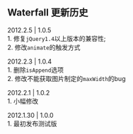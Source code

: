 ﻿<h2>Waterfall 更新历史</h2>

<p>2012.2.5 | 1.0.5<br>
1. 修复<code>jQuery1.4</code>以上版本的兼容性;<br>
2. 修改<code>animate</code>的触发方式</p>

<p>2012.2.3 | 1.0.4<br>
1. 删除<code>isAppend</code>选项<br>
2. 修改不能获取图片制定的<code>maxWidth</code>的bug</p>

<p>2012.2.1 | 1.0.2<br>
1. 小幅修改</p>

<p>2012.1.30 | 1.0.0<br>
1. 最初发布测试版</p>